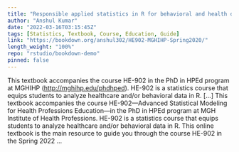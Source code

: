```yaml
---
title: "Responsible applied statistics in R for behavioral and health data (working title)"
author: "Anshul Kumar"
date: "2022-03-16T03:15:45Z"
tags: [Statistics, Textbook, Course, Education, Guide]
link: "https://bookdown.org/anshul302/HE902-MGHIHP-Spring2020/"
length_weight: "100%"
repo: "rstudio/bookdown-demo"
pinned: false
---
```


This textbook accompanies the course HE-902 in the PhD in HPEd program at MGHIHP (http://mghihp.edu/phdhped). HE-902 is a statistics course that equips students to analyze healthcare and/or behavioral data in R. [...] This textbook accompanies the course HE-902—Advanced Statistical Modeling for Health Professions Education—in the PhD in HPEd program at MGH Institute of Health Professions. HE-902 is a statistics course that equips students to analyze healthcare and/or behavioral data in R. This online textbook is the main resource to guide you through the course HE-902 in the Spring 2022 ...

